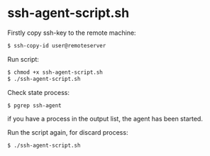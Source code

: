 # ssh-agent-script.sh


Firstly copy ssh-key to the remote machine:

```bash
$ ssh-copy-id user@remoteserver
```

Run script:

```bash
$ chmod +x ssh-agent-script.sh
$ ./ssh-agent-script.sh
```

Check state process:

```bash
$ pgrep ssh-agent
```

if you have a process in the output list, the agent has been started.

Run the script again, for discard process: 

```bash
$ ./ssh-agent-script.sh
```
